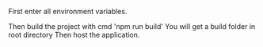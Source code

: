 First enter all environment variables.

Then build the project with cmd 'npm run build'
You will get a build folder in root directory
Then host the application.